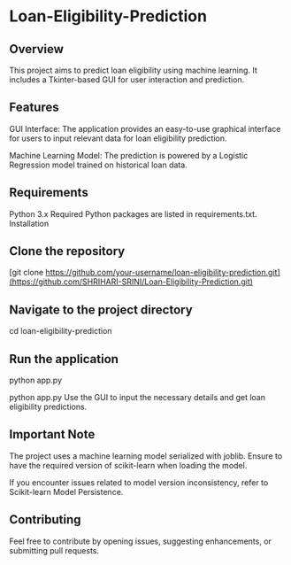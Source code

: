# Loan-Eligibility-Prediction
## Overview
This project aims to predict loan eligibility using machine learning. It includes a Tkinter-based GUI for user interaction and prediction.

## Features
GUI Interface: The application provides an easy-to-use graphical interface for users to input relevant data for loan eligibility prediction.

Machine Learning Model: The prediction is powered by a Logistic Regression model trained on historical loan data.

## Requirements
Python 3.x
Required Python packages are listed in requirements.txt.
Installation

## Clone the repository
[git clone https://github.com/your-username/loan-eligibility-prediction.git](https://github.com/SHRIHARI-SRINI/Loan-Eligibility-Prediction.git)

## Navigate to the project directory
cd loan-eligibility-prediction

## Run the application
python app.py

python app.py
Use the GUI to input the necessary details and get loan eligibility predictions.

## Important Note
The project uses a machine learning model serialized with joblib. Ensure to have the required version of scikit-learn when loading the model.

If you encounter issues related to model version inconsistency, refer to Scikit-learn Model Persistence.

## Contributing
Feel free to contribute by opening issues, suggesting enhancements, or submitting pull requests.
